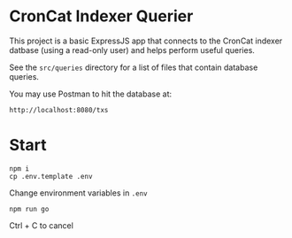 # CronCat Indexer Querier

This project is a basic ExpressJS app that connects to the CronCat indexer datbase (using a read-only user) and helps perform useful queries.

See the `src/queries` directory for a list of files that contain database queries.

You may use Postman to hit the database at:

    http://localhost:8080/txs

# Start

```
npm i
cp .env.template .env
```

Change environment variables in `.env`

    npm run go

Ctrl + C to cancel
   
